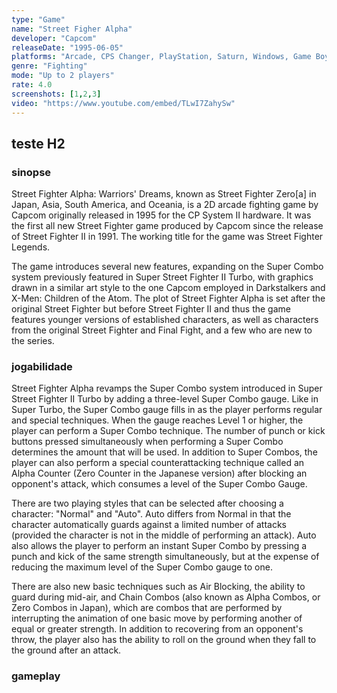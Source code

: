 ```yaml
---
type: "Game"
name: "Street Figher Alpha"
developer: "Capcom"
releaseDate: "1995-06-05"
platforms: "Arcade, CPS Changer, PlayStation, Saturn, Windows, Game Boy Color, Java ME"
genre: "Fighting"
mode: "Up to 2 players"
rate: 4.0
screenshots: [1,2,3]
video: "https://www.youtube.com/embed/TLwI7ZahySw"
---
```


## teste H2

### sinopse
Street Fighter Alpha: Warriors' Dreams, known as Street Fighter Zero[a] in Japan, Asia, South America, and Oceania, is a 2D arcade fighting game by Capcom originally released in 1995 for the CP System II hardware. It was the first all new Street Fighter game produced by Capcom since the release of Street Fighter II in 1991. The working title for the game was Street Fighter Legends.

The game introduces several new features, expanding on the Super Combo system previously featured in Super Street Fighter II Turbo, with graphics drawn in a similar art style to the one Capcom employed in Darkstalkers and X-Men: Children of the Atom. The plot of Street Fighter Alpha is set after the original Street Fighter but before Street Fighter II and thus the game features younger versions of established characters, as well as characters from the original Street Fighter and Final Fight, and a few who are new to the series.

### jogabilidade
Street Fighter Alpha revamps the Super Combo system introduced in Super Street Fighter II Turbo by adding a three-level Super Combo gauge. Like in Super Turbo, the Super Combo gauge fills in as the player performs regular and special techniques. When the gauge reaches Level 1 or higher, the player can perform a Super Combo technique. The number of punch or kick buttons pressed simultaneously when performing a Super Combo determines the amount that will be used. In addition to Super Combos, the player can also perform a special counterattacking technique called an Alpha Counter (Zero Counter in the Japanese version) after blocking an opponent's attack, which consumes a level of the Super Combo Gauge.

There are two playing styles that can be selected after choosing a character: "Normal" and "Auto". Auto differs from Normal in that the character automatically guards against a limited number of attacks (provided the character is not in the middle of performing an attack). Auto also allows the player to perform an instant Super Combo by pressing a punch and kick of the same strength simultaneously, but at the expense of reducing the maximum level of the Super Combo gauge to one.

There are also new basic techniques such as Air Blocking, the ability to guard during mid-air, and Chain Combos (also known as Alpha Combos, or Zero Combos in Japan), which are combos that are performed by interrupting the animation of one basic move by performing another of equal or greater strength. In addition to recovering from an opponent's throw, the player also has the ability to roll on the ground when they fall to the ground after an attack.


### gameplay

